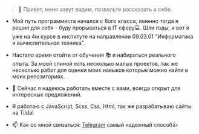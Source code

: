>👋 Привет, меня зовут вадим, позвольте рассказать о себе.

+ Мой путь программиста начался с 8ого класса, именно тогда я решил для себя - буду прорываться в IT сферу💻.
 Шли годы, и вот я уже на 4м курсе в институте на направлении 09.03.01 "Информатика и вычислительная техника".
+ Настало время отойти от обучения 📚 и набираться реального опыта. За моей спиной есть несколько малых проектов, так же несколько работ для оценки моих навыков которые можно найти в моих репозиториях.

+ 🤝 Сейчас я надеюсь работать вместе с вами, всегда открыт для интересных предложений.
  
+ Я работаю с JavaScript, Scss, Css, Html, так же разрабатываю сайты на Tilda!
  
+ 📫 Как со мной связаться: [Telegram](https://t.me/VadimVoroninR) самый надежный способ👍
